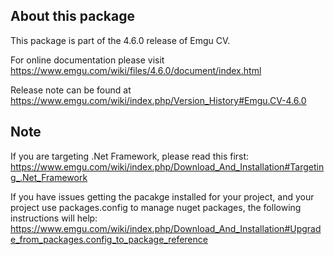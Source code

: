 ## About this package

This package is part of the 4.6.0 release of Emgu CV. 

For online documentation please visit
<https://www.emgu.com/wiki/files/4.6.0/document/index.html>

Release note can be found at
<https://www.emgu.com/wiki/index.php/Version_History#Emgu.CV-4.6.0>

## Note

If you are targeting .Net Framework, please read this first:
<https://www.emgu.com/wiki/index.php/Download_And_Installation#Targeting_.Net_Framework>

If you have issues getting the pacakge installed for your project, and your project use packages.config to manage nuget packages, the following instructions will help:
<https://www.emgu.com/wiki/index.php/Download_And_Installation#Upgrade_from_packages.config_to_package_reference>
